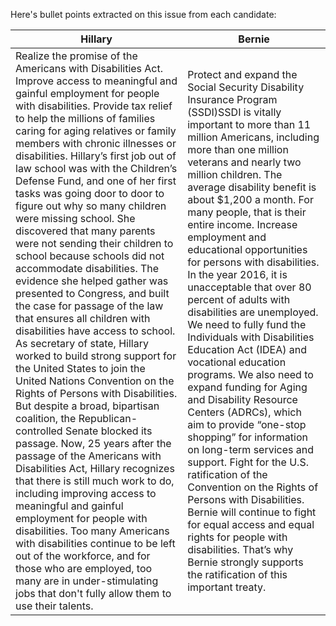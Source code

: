 Here's bullet points extracted on this issue from each candidate:

| Hillary | Bernie |
| ------  | -----  |
|  Realize the promise of the Americans with Disabilities Act.   Improve access to meaningful and gainful employment for people with disabilities.  Provide tax relief to help the millions of families caring for aging relatives or family members with chronic illnesses or disabilities.  Hillary’s first job out of law school was with the Children’s Defense Fund, and one of her first tasks was going door to door to figure out why so many children were missing school. She discovered that many parents were not sending their children to school because schools did not accommodate disabilities.  The evidence she helped gather was presented to Congress, and built the case for passage of the law that ensures all children with disabilities have access to school.  As secretary of state, Hillary worked to build strong support for the United States to join the United Nations Convention on the Rights of Persons with Disabilities.  But despite a broad, bipartisan coalition, the Republican-controlled Senate blocked its passage.  Now, 25 years after the passage of the Americans with Disabilities Act, Hillary recognizes that there is still much work to do, including improving access to meaningful and gainful employment for people with disabilities. Too many Americans with disabilities continue to be left out of the workforce, and for those who are employed, too many are in under-stimulating jobs that don't fully allow them to use their talents. | Protect and expand the Social Security Disability Insurance Program (SSDI)SSDI is vitally important to more than 11 million Americans, including more than one million veterans and nearly two million children. The average disability benefit is about $1,200 a month. For many people, that is their entire income. Increase employment and educational opportunities for persons with disabilities. In the year 2016, it is unacceptable that over 80 percent of adults with disabilities are unemployed. We need to fully fund the Individuals with Disabilities Education Act (IDEA) and vocational education programs. We also need to expand funding for Aging and Disability Resource Centers (ADRCs), which aim to provide “one-stop shopping” for information on long-term services and support. Fight for the U.S. ratification of the Convention on the Rights of Persons with Disabilities. Bernie will continue to fight for equal access and equal rights for people with disabilities. That’s why Bernie strongly supports the ratification of this important treaty. |